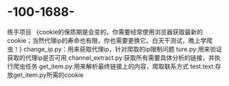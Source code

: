 # -100-1688-
练手项目    {cookie的保质期是会变的，你需要经常使用浏览器获取最新的cookie；当然代理ip的寿命也有限，你也需要更换它。白天干测试，晚上学爬虫！}
change_ip.py：用来获取代理ip，针对爬取的ip限制问题
ture.py:用来验证获取的代理ip是否可用
channel_extract.py:获取所有需要具体分析的链接，并执行爬虫任务
get_item.py:用来解析最终链接上的内容，爬取联系方式
test.text:存放get_item.py所需的cookie
